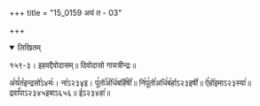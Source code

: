 +++
title = "15_0159 अयं त - 03"

+++
<details open><summary>लिखितम्</summary>

१५९-३। इहवद्दैवोदासम्॥ दिवोदासो गायत्रीन्द्रः॥

अ꣤यं꣣त꣤इन्द्रसो꣣ऽ४मः꣥। ना꣡ऽ२३४इ। पू꣯तो꣥꣯अ꣤धि꣥बर्हि꣤षी꣥॥ नि꣡पू꣯तो꣯अधि꣢ब꣡र्हाऽ२३इषी꣢॥ ऐ꣯हो꣡इमाऽ२३स्या꣢॥ द्रवा꣡꣯पाऽ२३४५इबाऽ६५६॥ ई꣣ऽ२३४हा꣥॥
</details>